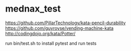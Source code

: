 # mednax_test

https://github.com/PillarTechnology/kata-pencil-durability
https://github.com/guyroyse/vending-machine-kata
http://codingdojo.org/kata/Potter/

run bin/test.sh to install pytest and run tests